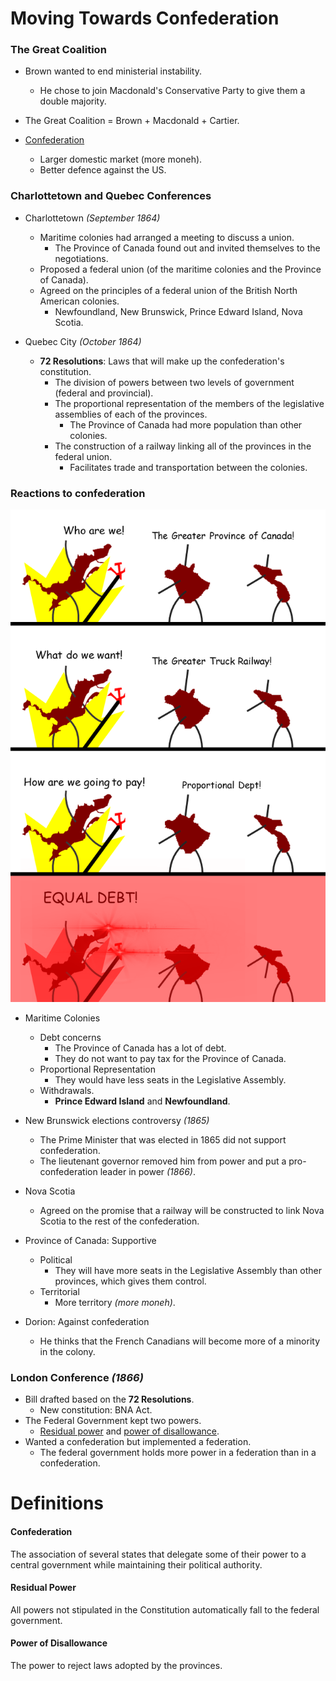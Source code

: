 # Moving Towards Confederation

### The Great Coalition

* Brown wanted to end ministerial instability.

  * He chose to join Macdonald's Conservative Party to give them a double majority.

* The Great Coalition = Brown + Macdonald + Cartier.

* [Confederation](#confederation)

  * Larger domestic market (more moneh).
  * Better defence against the US.

### Charlottetown and Quebec Conferences

* Charlottetown *(September 1864)*

  * Maritime colonies had arranged a meeting to discuss a union.
    * The Province of Canada found out and invited themselves to the negotiations.
  * Proposed a federal union (of the maritime colonies and the Province of Canada).
  * Agreed on the principles of a federal union of the British North American colonies.
    * Newfoundland, New Brunswick, Prince Edward Island, Nova Scotia.

* Quebec City *(October 1864)*

  * **72 Resolutions**: Laws that will make up the confederation's constitution.
    * The division of powers between two levels of government (federal and provincial).
    * The proportional representation of the members of the legislative assemblies of each of the provinces.
      * The Province of Canada had more population than other colonies.
    * The construction of a railway linking all of the provinces in the federal union.
      * Facilitates trade and transportation between the colonies.

### Reactions to confederation

![EQUAL DEBT](./img/m3.png)

* Maritime Colonies
  * Debt concerns
    * The Province of Canada has a lot of debt.
    * They do not want to pay tax for the Province of Canada.
  * Proportional Representation
    * They would have less seats in the Legislative Assembly.
  * Withdrawals.
    * **Prince Edward Island** and **Newfoundland**. 
* New Brunswick elections controversy *(1865)*
  * The Prime Minister that was elected in 1865 did not support confederation.
  * The lieutenant governor removed him from power and put a pro-confederation leader in power *(1866)*.
* Nova Scotia
  * Agreed on the promise that a railway will be constructed to link Nova Scotia to the rest of the confederation.

* Province of Canada: Supportive

  * Political
    * They will have more seats in the Legislative Assembly than other provinces, which gives them control.
  * Territorial
    * More territory *(more moneh)*.
* Dorion: Against confederation
  * He thinks that the French Canadians will become more of a minority in the colony.

### London Conference *(1866)*

* Bill drafted based on the **72 Resolutions**.
  * New constitution: BNA Act.
* The Federal Government kept two powers.
  * [Residual power](#residual-power) and [power of disallowance](#power-of-disallowance).
* Wanted a confederation but implemented a federation.
  * The federal government holds more power in a federation than in a confederation.

# Definitions

#### Confederation

The association of several states that delegate some of their power to a central government while maintaining their political authority.

#### Residual Power

All powers not stipulated in the Constitution automatically fall to the federal government.

#### Power of Disallowance

The power to reject laws adopted by the provinces.